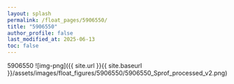 ```yaml
---
layout: splash
permalink: /float_pages/5906550/
title: "5906550"
author_profile: false
last_modified_at: 2025-06-13
toc: false
---
```

 
5906550
![img-png]({{ site.url }}{{ site.baseurl }}/assets/images/float_figures/5906550/5906550_Sprof_processed_v2.png)